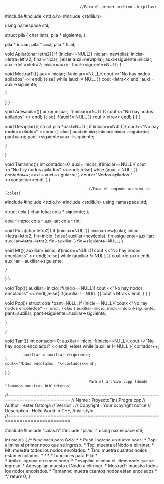                                       //Para el primer archivo .h (pilas)
#include <iostream>
#include <stdio.h>
#include <stdlib.h>

using namespace std;

struct pila {
	char letra;
	pila * siguiente;
};

pila * iniciar;
pila * auxi;
pila * final;


void Apilar(char letra2){
	if (iniciar==NULL){
		iniciar= new(pila);
		iniciar->letra=letra2;
		final=iniciar;
	}else{
		auxi=new(pila);
		auxi->siguiente=iniciar;
		auxi->letra=letra2;
		iniciar=auxi;
	}
	final->siguiente=NULL;
}



void MostrarT(){
	auxi= iniciar;
	if(iniciar==NULL){
		cout <<"No hay nodos apilados" << endl;
	}else{
		while (auxi != NULL ){
			cout <<auxi->letra<< endl;
			auxi = auxi->siguiente;

	}
}
}

void Adesapilar(){
	auxi= iniciar;
	if(iniciar==NULL){
		cout <<"No hay nodos apilados" << endl;
	}else{
		if(auxi != NULL ){
			cout <<auxi->letra<< endl;
		}
	}
}


void Desapilar(){
	struct pila *pant=NULL;
	if (iniciar==NULL){
		cout<<"No hay nodos apilados" << endl;
	}
	else {
		auxi=iniciar;
		iniciar=iniciar->siguiente;
		pant=auxi;
		pant->siguiente=auxi->siguiente;

	}
}

void Tamanno(){
	int contador=0;
	auxi= iniciar;
	if(iniciar==NULL){
		cout <<"No hay nodos apilados" << endl;
	}else{
		while (auxi != NULL ){
            contador++;
			auxi = auxi->siguiente;
	}
	cout<<"Nodos apilados  "<<contador<<endl;
}
}



                                          //Para el segundo archivo .h (colas)
#include <iostream>
#include <stdio.h>
#include <stdlib.h>
using namespace std;



struct cola {
	char letra;
	cola * siguiente;
};

cola * inicio;
cola * auxiliar;
cola * fin;

void Push(char letra2){
	if (inicio==NULL){
		inicio= new(cola);
		inicio->letra=letra2;
		fin=inicio;
	}else{
		auxiliar=new(cola);
		fin->siguiente=auxiliar;
		auxiliar->letra=letra2;
		fin=auxiliar;
	}
	fin->siguiente=NULL;
}

void Mt(){
	auxiliar= inicio;
	if(inicio==NULL){
		cout <<"No hay nodos encolados" << endl;
	}else{
		while (auxiliar != NULL ){
			cout <<auxiliar->letra<< endl;
			auxiliar = auxiliar->siguiente;

	}
}
}

void Top(){
	auxiliar= inicio;
	if(inicio==NULL){
		cout <<"No hay nodos encolados" << endl;
	}else{
		if(auxiliar != NULL ){
			cout <<auxiliar->letra<< endl;
		}
	}
}

void Pop(){
	struct cola *pant=NULL;
	if (inicio==NULL){
		cout<<"No hay nodos encolados" << endl;
	}
	else {
		auxiliar=inicio;
		inicio=inicio->siguiente;
		pant=auxiliar;
		pant->siguiente=auxiliar->siguiente;

	}
}

void Tam(){
	int contador=0;
	auxiliar= inicio;
	if(inicio==NULL){
		cout <<"No hay nodos encolados" << endl;
	}else{
		while (auxiliar != NULL ){
            contador++;

			auxiliar = auxiliar->siguiente;
	}
	cout<<"Nodos encolados  "<<contador<<endl;
}
}



                                          Para el archivo .cpp (donde llamamos nuestras bibliotecas)

//============================================================================
// Name        : ProyectoFinalProgra.cpp
// Author      : lester Ostorga
// Version     :
// Copyright   : Your copyright notice
// Description : Hello World in C++, Ansi-style
//============================================================================

#include <iostream>
#include "colas.h"
#include "pilas.h"
using namespace std;

int main() {
	/*       funciones para Cola:
	 * 
	 * Push: ingresa un nuevo nodo.
	 * Pop: elimina el primer nodo que se ingreso.
	 * Top: muesta el Nodo a eliminar.
	 * Mt: muestra todos los nodos encolados.
	 * Tam: muetra cuantos nodos estan encolados.
	 *
	 *
	 *
	 *        funciones para Pila:
	 *        
	 * Apilar: ingresa un nuevo nodo.
	 * Desapilar: elimina el utimo nodo que se ingreso.
	 * Adesapilar: muesta el Nodo a eliminar.
	 * MostrarT: muestra todos los nodos encolados.
	 * Tamanno: muetra cuantos nodos estan encolados
	 *
	 */
	 return 0;
}


